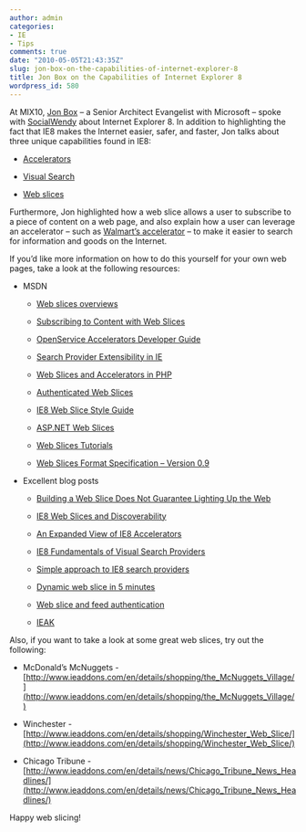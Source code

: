 ```yaml
---
author: admin
categories:
- IE
- Tips
comments: true
date: "2010-05-05T21:43:35Z"
slug: jon-box-on-the-capabilities-of-internet-explorer-8
title: Jon Box on the Capabilities of Internet Explorer 8
wordpress_id: 580
---
```


At MIX10, [Jon Box](http://blogs.msdn.com/jonbox/) – a Senior Architect Evangelist with Microsoft – spoke with [SocialWendy](http://www.socialwendygroup.com/) about Internet Explorer 8. In addition to highlighting the fact that IE8 makes the Internet easier, safer, and faster, Jon talks about three unique capabilities found in IE8:

 

  
  * [Accelerators](http://msdn.microsoft.com/en-us/library/cc289775%28VS.85%29.aspx)
   
  * [Visual Search](http://blogs.msdn.com/ie/archive/2008/09/15/what-s-new-for-ie8-search.aspx)
   
  * [Web slices](http://msdn.microsoft.com/en-us/library/cc956158%28VS.85%29.aspx)
 

Furthermore, Jon highlighted how a web slice allows a user to subscribe to a piece of content on a web page, and also explain how a user can leverage an accelerator – such as [Walmart’s accelerator](http://ieaddons.com/en/details/shopping/Walmartcom_Accelerator/) – to make it easier to search for information and goods on the Internet.

 

 

If you’d like more information on how to do this yourself for your own web pages, take a look at the following resources:

 

  
  * MSDN             
    * [Web slices overviews](http://msdn.microsoft.com/en-us/library/cc956158(VS.85).aspx)
       
    * [Subscribing to Content with Web Slices](http://msdn.microsoft.com/en-us/library/cc196992.aspx)
       
    * [OpenService Accelerators Developer Guide](http://msdn.microsoft.com/en-us/library/cc289775.aspx)
       
    * [Search Provider Extensibility in IE](http://msdn.microsoft.com/en-us/library/cc848862.aspx)
       
    * [Web Slices and Accelerators in PHP](http://webslicesandaccelphp.codeplex.com/)
       
    * [Authenticated Web Slices](http://msdn.microsoft.com/en-us/library/dd565670(VS.85).aspx)
       
    * [IE8 Web Slice Style Guide](http://msdn.microsoft.com/en-us/library/cc848871(VS.85).aspx)
       
    * [ASP.NET Web Slices](http://webslices.codeplex.com/)
       
    * [Web Slices Tutorials](http://msdn.microsoft.com/en-us/library/cc956159(VS.85).aspx)
       
    * [Web Slices Format Specification – Version 0.9](http://msdn.microsoft.com/en-us/library/cc304073(VS.85).aspx)
       
   
  * Excellent blog posts             
    * [Building a Web Slice Does Not Guarantee Lighting Up the Web](http://blogs.msdn.com/jonbox/archive/2010/02/20/ie8-building-a-web-slice-does-not-guarantee-lighting-up-the-button.aspx)
       
    * [IE8 Web Slices and Discoverability](http://blogs.msdn.com/jonbox/archive/2009/10/25/ie8-web-slices-and-discoverability.aspx)
       
    * [An Expanded View of IE8 Accelerators](http://blogs.msdn.com/jonbox/archive/2010/04/03/an-expanded-view-of-ie8-accelerators.aspx)
       
    * [IE8 Fundamentals of Visual Search Providers](http://blogs.msdn.com/jonbox/archive/2010/02/28/ie8-fundamentals-of-visual-search-providers.aspx)
       
    * [Simple approach to IE8 search providers](http://blogs.msdn.com/jonbox/archive/2009/09/09/create-a-simple-ie8-search-provider.aspx)
       
    * [Dynamic web slice in 5 minutes](http://blogs.msdn.com/ie/archive/2009/03/03/create-a-dynamic-web-slice-in-5-minutes.aspx)
       
    * [Web slice and feed authentication](http://blogs.msdn.com/ie/archive/2009/03/11/web-slice-and-feed-authentication-developer-guidelines.aspx)
       
    * [IEAK](http://blogs.msdn.com/ie/archive/2008/09/22/the-ie8-ieak.aspx)
       
 

Also, if you want to take a look at some great web slices, try out the following:

 

  
  * McDonald’s McNuggets - [http://www.ieaddons.com/en/details/shopping/the_McNuggets_Village/](http://www.ieaddons.com/en/details/shopping/the_McNuggets_Village/)
   
  * Winchester - [http://www.ieaddons.com/en/details/shopping/Winchester_Web_Slice/](http://www.ieaddons.com/en/details/shopping/Winchester_Web_Slice/)
   
  * Chicago Tribune - [http://www.ieaddons.com/en/details/news/Chicago_Tribune_News_Headlines/](http://www.ieaddons.com/en/details/news/Chicago_Tribune_News_Headlines/)
 

Happy web slicing!
